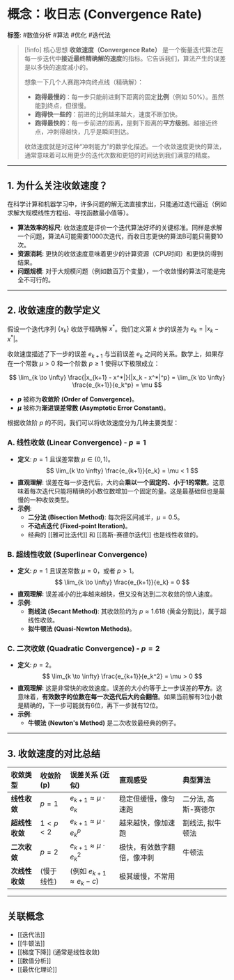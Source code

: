 # 概念：收日志 (Convergence Rate)

**标签**: #数值分析 #算法 #优化 #迭代法

> [!info] 核心思想
> **收敛速度（Convergence Rate）** 是一个衡量迭代算法在每一步迭代中**接近最终精确解的速度**的指标。它告诉我们，算法产生的误差是以多快的速度减小的。
> 
> 想象一下几个人赛跑冲向终点线（精确解）：
> - **跑得最慢的**：每一步只能前进剩下距离的固定**比例**（例如 50%）。虽然能到终点，但很慢。
> - **跑得快一些的**：前进的比例越来越大，速度不断加快。
> - **跑得最快的**：每一步前进的距离，是剩下距离的**平方级别**。越接近终点，冲刺得越快，几乎是瞬间到达。
> 
> 收敛速度就是对这种“冲刺能力”的数学化描述。一个收敛速度更快的算法，通常意味着可以用更少的迭代次数和更短的时间达到我们满意的精度。

---

## 1. 为什么关注收敛速度？

在科学计算和机器学习中，许多问题的解无法直接求出，只能通过迭代逼近（例如求解大规模线性方程组、寻找函数最小值等）。

- **算法效率的标尺**: 收敛速度是评价一个迭代算法好坏的关键标准。同样是求解一个问题，算法A可能需要1000次迭代，而收日志更快的算法B可能只需要10次。
- **资源消耗**: 更快的收敛速度意味着更少的计算资源（CPU时间）和更快的得到结果。
- **问题规模**: 对于大规模问题（例如数百万个变量），一个收敛慢的算法可能是完全不可行的。

---

## 2. 收敛速度的数学定义

假设一个迭代序列 $\{x_k\}$ 收敛于精确解 $x^*$。我们定义第 $k$ 步的误差为 $e_k = |x_k - x^*|$。

收敛速度描述了下一步的误差 $e_{k+1}$ 与当前误差 $e_k$ 之间的关系。数学上，如果存在一个常数 $\mu > 0$ 和一个阶数 $p \ge 1$ 使得以下极限成立：

$$
\lim_{k \to \infty} \frac{|x_{k+1} - x^*|}{|x_k - x^*|^p} = \lim_{k \to \infty} \frac{e_{k+1}}{e_k^p} = \mu
$$

- **$p$** 被称为**收敛阶 (Order of Convergence)**。
- **$\mu$** 被称为**渐进误差常数 (Asymptotic Error Constant)**。

根据收敛阶 $p$ 的不同，我们可以将收敛速度分为几种主要类型：

### A. 线性收敛 (Linear Convergence) - $p=1$

- **定义**: $p=1$ 且误差常数 $\mu \in (0, 1)$。
$$ \lim_{k \to \infty} \frac{e_{k+1}}{e_k} = \mu < 1 $$
- **直观理解**: 误差在每一步迭代后，大约会**乘以一个固定的、小于1的常数**。这意味着每次迭代只能将精确的小数位数增加一个固定的量。这是最基础但也是最慢的一种收敛类型。
- **示例**:
    - **二分法 (Bisection Method)**: 每次将区间减半，$\mu=0.5$。
    - **不动点迭代 (Fixed-point Iteration)**。
    - 经典的 [[雅可比迭代]] 和 [[高斯-赛德尔迭代]] 也是线性收敛的。

### B. 超线性收敛 (Superlinear Convergence)

- **定义**: $p=1$ 且误差常数 $\mu=0$，或者 $p > 1$。
$$ \lim_{k \to \infty} \frac{e_{k+1}}{e_k} = 0 $$
- **直观理解**: 误差减小的比率越来越快，但又没有达到二次收敛的惊人速度。
- **示例**:
    - **割线法 (Secant Method)**: 其收敛阶约为 $p \approx 1.618$ (黄金分割比)，属于超线性收敛。
    - **拟牛顿法 (Quasi-Newton Methods)**。

### C. 二次收敛 (Quadratic Convergence) - $p=2$

- **定义**: $p=2$。
$$ \lim_{k \to \infty} \frac{e_{k+1}}{e_k^2} = \mu > 0 $$
- **直观理解**: 这是非常快的收敛速度。误差的大小约等于上一步误差的**平方**。这意味着，**有效数字的位数在每一次迭代后大约会翻倍**。如果当前解有3位小数是精确的，下一步可能就有6位，再下一步就有12位。
- **示例**:
    - **牛顿法 (Newton's Method)** 是二次收敛最经典的例子。

---

## 3. 收敛速度的对比总结

| 收敛类型 | 收敛阶 (p) | 误差关系 (近似) | 直观感受 | 典型算法 |
| :--- | :--- | :--- | :--- | :--- |
| **线性收敛** | $p=1$ | $e_{k+1} \approx \mu \cdot e_k$ | 稳定但缓慢，像匀速跑 | 二分法, 高斯-赛德尔 |
| **超线性收敛**| $1 < p < 2$ | $e_{k+1} \approx \mu \cdot e_k^p$ | 越来越快，像加速跑 | 割线法, 拟牛顿法 |
| **二次收敛** | $p=2$ | $e_{k+1} \approx \mu \cdot e_k^2$ | 极快，有效数字翻倍，像冲刺 | 牛顿法 |
| **次线性收敛**| (慢于线性) | (例如 $e_{k+1} \approx e_k - c$) | 极其缓慢，不常用 | |

---
## 关联概念
- [[迭代法]]
- [[牛顿法]]
- [[梯度下降]] (通常是线性收敛)
- [[数值分析]]
- [[最优化理论]]